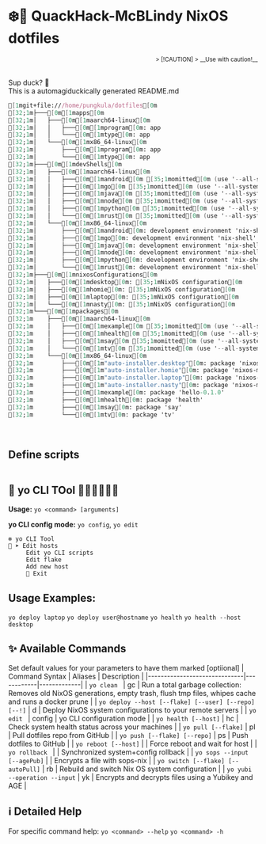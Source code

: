 # ❄️🦆 **QuackHack-McBLindy NixOS dotfiles** <br>

<div align="right">
<sub>
> [!CAUTION]
> __Use with caution!__ <br>
</sub></div><br>

Sup duck? 🦆 <br>
This is a automagiduckically generated README.md  <br>

<!-- TREE_START -->
```nix
[1mgit+file:///home/pungkula/dotfiles[0m
[32;1m├───[0m[1mapps[0m
[32;1m│   ├───[0m[1maarch64-linux[0m
[32;1m│   │   ├───[0m[1mprogram[0m: app
[32;1m│   │   └───[0m[1mtype[0m: app
[32;1m│   └───[0m[1mx86_64-linux[0m
[32;1m│       ├───[0m[1mprogram[0m: app
[32;1m│       └───[0m[1mtype[0m: app
[32;1m├───[0m[1mdevShells[0m
[32;1m│   ├───[0m[1maarch64-linux[0m
[32;1m│   │   ├───[0m[1mandroid[0m [35;1momitted[0m (use '--all-systems' to show)
[32;1m│   │   ├───[0m[1mgo[0m [35;1momitted[0m (use '--all-systems' to show)
[32;1m│   │   ├───[0m[1mjava[0m [35;1momitted[0m (use '--all-systems' to show)
[32;1m│   │   ├───[0m[1mnode[0m [35;1momitted[0m (use '--all-systems' to show)
[32;1m│   │   ├───[0m[1mpython[0m [35;1momitted[0m (use '--all-systems' to show)
[32;1m│   │   └───[0m[1mrust[0m [35;1momitted[0m (use '--all-systems' to show)
[32;1m│   └───[0m[1mx86_64-linux[0m
[32;1m│       ├───[0m[1mandroid[0m: development environment 'nix-shell'
[32;1m│       ├───[0m[1mgo[0m: development environment 'nix-shell'
[32;1m│       ├───[0m[1mjava[0m: development environment 'nix-shell'
[32;1m│       ├───[0m[1mnode[0m: development environment 'nix-shell'
[32;1m│       ├───[0m[1mpython[0m: development environment 'nix-shell'
[32;1m│       └───[0m[1mrust[0m: development environment 'nix-shell'
[32;1m├───[0m[1mnixosConfigurations[0m
[32;1m│   ├───[0m[1mdesktop[0m: [35;1mNixOS configuration[0m
[32;1m│   ├───[0m[1mhomie[0m: [35;1mNixOS configuration[0m
[32;1m│   ├───[0m[1mlaptop[0m: [35;1mNixOS configuration[0m
[32;1m│   └───[0m[1mnasty[0m: [35;1mNixOS configuration[0m
[32;1m└───[0m[1mpackages[0m
[32;1m    ├───[0m[1maarch64-linux[0m
[32;1m    │   ├───[0m[1mexample[0m [35;1momitted[0m (use '--all-systems' to show)
[32;1m    │   ├───[0m[1mhealth[0m [35;1momitted[0m (use '--all-systems' to show)
[32;1m    │   ├───[0m[1msay[0m [35;1momitted[0m (use '--all-systems' to show)
[32;1m    │   └───[0m[1mtv[0m [35;1momitted[0m (use '--all-systems' to show)
[32;1m    └───[0m[1mx86_64-linux[0m
[32;1m        ├───[0m[1m"auto-installer.desktop"[0m: package 'nixos-minimal-25.05.20250405.42a1c96-x86_64-linux.iso'
[32;1m        ├───[0m[1m"auto-installer.homie"[0m: package 'nixos-minimal-25.05.20250405.42a1c96-x86_64-linux.iso'
[32;1m        ├───[0m[1m"auto-installer.laptop"[0m: package 'nixos-minimal-25.05.20250405.42a1c96-x86_64-linux.iso'
[32;1m        ├───[0m[1m"auto-installer.nasty"[0m: package 'nixos-minimal-25.05.20250405.42a1c96-x86_64-linux.iso'
[32;1m        ├───[0m[1mexample[0m: package 'hello-0.1.0'
[32;1m        ├───[0m[1mhealth[0m: package 'health'
[32;1m        ├───[0m[1msay[0m: package 'say'
[32;1m        └───[0m[1mtv[0m: package 'tv'
```
<!-- TREE_END -->

<br>

<!-- YO_DOCS_START -->
## Define scripts

```nix

```

## 🚀 **yo CLI TOol 🦆🦆🦆🦆🦆🦆**
**Usage:** `yo <command> [arguments]`  

**yo CLI config mode:** `yo config`, `yo edit` 

``` 
❄️ yo CLI Tool
🦆 ➤ Edit hosts
     Edit yo CLI scripts
     Edit flake
     Add new host
     🚫 Exit
``` 

## **Usage Examples:**
`yo deploy laptop`
`yo deploy user@hostname`
`yo health`
`yo health --host desktop` 

## ✨ Available Commands
Set default values for your parameters to have them marked [optiional]
| Command Syntax               | Aliases    | Description |
|------------------------------|------------|-------------|
| `yo clean ` | gc | Run a total garbage collection: Removes old NixOS generations, empty trash, flush tmp files, whipes cache and runs a docker prune |
| `yo deploy --host [--flake] [--user] [--repo] [--!]` | d | Deploy NixOS system configurations to your remote servers |
| `yo edit ` | config | yo CLI configuration mode |
| `yo health [--host]` | hc | Check system health status across your machines |
| `yo pull [--flake]` | pl | Pull dotfiles repo from GitHub |
| `yo push [--flake] [--repo]` | ps | Push dotfiles to GitHub |
| `yo reboot [--host]` |  | Force reboot and wait for host |
| `yo rollback ` |  | Synchronized system+config rollback |
| `yo sops --input [--agePub]` |  | Encrypts a file with sops-nix |
| `yo switch [--flake] [--autoPull]` | rb | Rebuild and switch Nix OS system configuration |
| `yo yubi --operation --input` | yk | Encrypts and decrypts files using a Yubikey and AGE |
## ℹ️ Detailed Help
For specific command help: 
`yo <command> --help`
`yo <command> -h`
<!-- YO_DOCS_END -->
